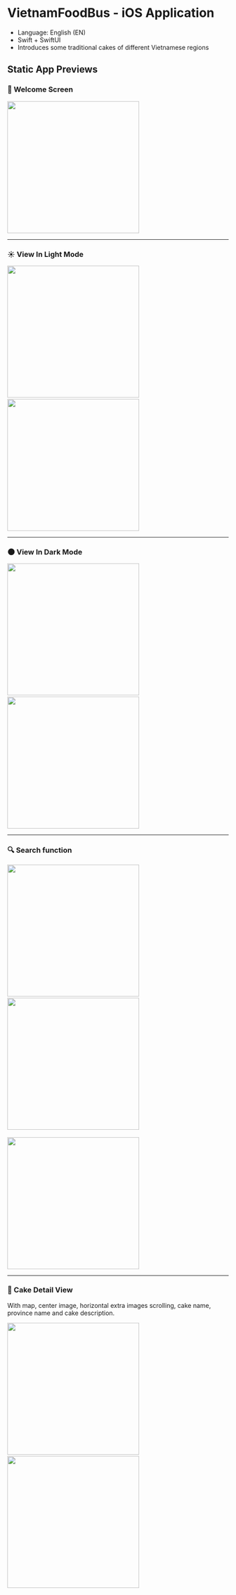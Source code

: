# VietnamFoodBus - iOS Application

- Language: English (EN)
- Swift + SwiftUI
- Introduces some traditional cakes of different Vietnamese regions

## Static App Previews
### 👋 Welcome Screen
<kbd>
  <img src="https://github.com/snowman72/VietnamFoodBus/assets/116778424/5f18ac74-e0cb-4232-8002-7be04bb01420" width= "300" />
</kbd>
<hr>

### ☀️ View In Light Mode
<kbd>
  <img src="https://github.com/snowman72/VietnamFoodBus/assets/116778424/e4fad699-dbf8-496c-b854-710d7b0714bd" width= "300" />
</kbd>
&nbsp;&nbsp;&nbsp;&nbsp;&nbsp;&nbsp;&nbsp;&nbsp;&nbsp;&nbsp;&nbsp;&nbsp;&nbsp;
<kbd>
  <img src="https://github.com/snowman72/VietnamFoodBus/assets/116778424/18805beb-f1dc-43c9-aa5c-0f48bbae65a4" width= "300" />
</kbd>
<hr>

### 🌑 View In Dark Mode
<kbd>
  <img src="https://github.com/snowman72/VietnamFoodBus/assets/116778424/ef3d8450-930d-4059-92c8-e4066e95a639" width= "300" />
</kbd>
&nbsp;&nbsp;&nbsp;&nbsp;&nbsp;&nbsp;&nbsp;&nbsp;&nbsp;&nbsp;&nbsp;&nbsp;&nbsp;
<kbd>
  <img src="https://github.com/snowman72/VietnamFoodBus/assets/116778424/f1c8f06a-3149-4028-b799-7c13dc73fe39" width= "300" />
</kbd>
<hr>

### 🔍 Search function
<kbd>
  <img src="https://github.com/snowman72/VietnamFoodBus/assets/116778424/019180ed-4f56-4334-a48f-7e9cea97acd1" width= "300" />
</kbd>
&nbsp;&nbsp;&nbsp;&nbsp;&nbsp;&nbsp;&nbsp;&nbsp;&nbsp;&nbsp;&nbsp;&nbsp;&nbsp;
<kbd>
  <img src="https://github.com/snowman72/VietnamFoodBus/assets/116778424/c83c33f4-2055-496c-92d6-7600b7110592" width= "300" />
</kbd>
<br /><br />
<kbd>
  <img src="https://github.com/snowman72/VietnamFoodBus/assets/116778424/fec1eb3a-c650-4e62-b5f9-b1a81b9ff96e" width= "300" />
</kbd>
<hr>

### 🍰 Cake Detail View
With map, center image, horizontal extra images scrolling, cake name, province name and cake description.

<kbd>
<img src="https://github.com/snowman72/VietnamFoodBus/assets/116778424/7998eec8-11b3-4bc7-9d6b-a3ae58a12f54" width= "300" />
</kbd>
&nbsp;&nbsp;&nbsp;&nbsp;&nbsp;&nbsp;&nbsp;&nbsp;&nbsp;&nbsp;&nbsp;&nbsp;&nbsp;
<kbd>
<img src="https://github.com/snowman72/VietnamFoodBus/assets/116778424/96899f81-e21b-4b40-9f98-0dc7bee3dec4" width= "300" />
</kbd>

